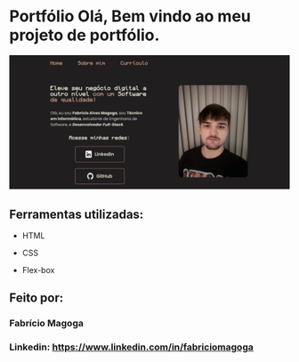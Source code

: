 # Portfólio Olá, Bem vindo ao meu projeto de portfólio.

![image](./assets/image.png)

## Ferramentas utilizadas:

* HTML

* CSS

* Flex-box

## Feito por:

### Fabrício Magoga

### Linkedin: https://www.linkedin.com/in/fabriciomagoga
